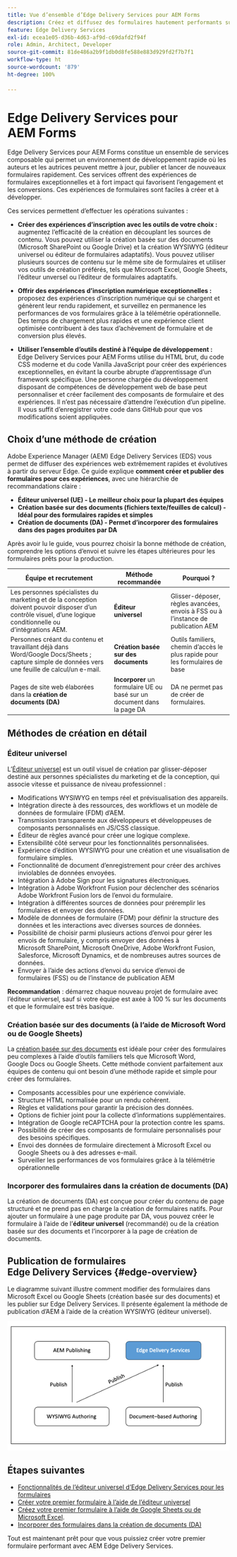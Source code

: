 ```yaml
---
title: Vue d’ensemble d’Edge Delivery Services pour AEM Forms
description: Créez et diffusez des formulaires hautement performants sur Adobe Experience Manager Edge Delivery Services, en mettant l’accent sur l’approche de création utilisant l’éditeur universel.
feature: Edge Delivery Services
exl-id: ecea1e05-d36b-4d63-af9d-c69dafd2f94f
role: Admin, Architect, Developer
source-git-commit: 81de486a2b9f1db0d8fe588e883d929fd2f7b7f1
workflow-type: ht
source-wordcount: '879'
ht-degree: 100%

---
```



# Edge Delivery Services pour AEM Forms


Edge Delivery Services pour AEM Forms constitue un ensemble de services composable qui permet un environnement de développement rapide où les auteurs et les autrices peuvent mettre à jour, publier et lancer de nouveaux formulaires rapidement. Ces services offrent des expériences de formulaires exceptionnelles et à fort impact qui favorisent l’engagement et les conversions. Ces expériences de formulaires sont faciles à créer et à développer.

Ces services permettent d’effectuer les opérations suivantes :

- **Créer des expériences d’inscription avec les outils de votre choix :** augmentez l’efficacité de la création en découplant les sources de contenu. Vous pouvez utiliser la création basée sur des documents (Microsoft SharePoint ou Google Drive) et la création WYSIWYG (éditeur universel ou éditeur de formulaires adaptatifs). Vous pouvez utiliser plusieurs sources de contenu sur le même site de formulaires et utiliser vos outils de création préférés, tels que Microsoft Excel, Google Sheets, l’éditeur unversel ou l’éditeur de formulaires adaptatifs.

- **Offrir des expériences d’inscription numérique exceptionnelles :** proposez des expériences d’inscription numérique qui se chargent et génèrent leur rendu rapidement, et surveillez en permanence les performances de vos formulaires grâce à la télémétrie opérationnelle. Des temps de chargement plus rapides et une expérience client optimisée contribuent à des taux d’achèvement de formulaire et de conversion plus élevés.

- **Utiliser l’ensemble d’outils destiné à l’équipe de développement :** Edge Delivery Services pour AEM Forms utilise du HTML brut, du code CSS moderne et du code Vanilla JavaScript pour créer des expériences exceptionnelles, en évitant la courbe abrupte d’apprentissage d’un framework spécifique. Une personne chargée du développement disposant de compétences de développement web de base peut personnaliser et créer facilement des composants de formulaire et des expériences. Il n’est pas nécessaire d’attendre l’exécution d’un pipeline. Il vous suffit d’enregistrer votre code dans GitHub pour que vos modifications soient appliquées.

## Choix d’une méthode de création


Adobe Experience Manager (AEM) Edge Delivery Services (EDS) vous permet de diffuser des expériences web extrêmement rapides et évolutives à partir du serveur Edge. Ce guide explique **comment créer et publier des formulaires pour ces expériences**, avec une hiérarchie de recommandations claire :

- **Éditeur universel (UE) - Le meilleur choix pour la plupart des équipes**
- **Création basée sur des documents (fichiers texte/feuilles de calcul) - Idéal pour des formulaires rapides et simples**
- **Création de documents (DA) - Permet d’incorporer des formulaires dans des pages produites par DA**

Après avoir lu le guide, vous pourrez choisir la bonne méthode de création, comprendre les options d’envoi et suivre les étapes ultérieures pour les formulaires prêts pour la production.


| Équipe et recrutement | Méthode recommandée | Pourquoi ? |
|--------------------|--------------------|-----|
| Les personnes spécialistes du marketing et de la conception doivent pouvoir disposer d’un contrôle visuel, d’une logique conditionnelle ou d’intégrations AEM. | **Éditeur universel** | Glisser-déposer, règles avancées, envois à FSS ou à l’instance de publication AEM |
| Personnes créant du contenu et travaillant déjà dans Word/Google Docs/Sheets ; capture simple de données vers une feuille de calcul/un e-mail. | **Création basée sur des documents** | Outils familiers, chemin d’accès le plus rapide pour les formulaires de base |
| Pages de site web élaborées dans la **création de documents (DA)** | **Incorporer** un formulaire UE ou basé sur un document dans la page DA | DA ne permet pas de créer de formulaires. |


## Méthodes de création en détail

### Éditeur universel

<!--
<span class="preview"> This is a pre-release feature available through our <a href="https://experienceleague.adobe.com/docs/experience-manager-cloud-service/content/release-notes/prerelease.html?lang=fr#new-features">pre-release channel</a>. </span>
-->

L’[Éditeur universel](/help/edge/docs/forms/universal-editor/overview-universal-editor-for-edge-delivery-services-for-forms.md) est un outil visuel de création par glisser-déposer destiné aux personnes spécialistes du marketing et de la conception, qui associe vitesse et puissance de niveau professionnel :

- Modifications WYSIWYG en temps réel et prévisualisation des appareils.
- Intégration directe à des ressources, des workflows et un modèle de données de formulaire (FDM) d’AEM.
- Transmission transparente aux développeurs et développeuses de composants personnalisés en JS/CSS classique.
- Éditeur de règles avancé pour créer une logique complexe.
- Extensibilité côté serveur pour les fonctionnalités personnalisées.
- Expérience d’édition WYSIWYG pour une création et une visualisation de formulaire simples.
- Fonctionnalité de document d’enregistrement pour créer des archives inviolables de données envoyées.
- Intégration à Adobe Sign pour les signatures électroniques.
- Intégration à Adobe Workfront Fusion pour déclencher des scénarios Adobe Workfront Fusion lors de l’envoi du formulaire.
- Intégration à différentes sources de données pour préremplir les formulaires et envoyer des données.
- Modèle de données de formulaire (FDM) pour définir la structure des données et les interactions avec diverses sources de données.
- Possibilité de choisir parmi plusieurs actions d’envoi pour gérer les envois de formulaire, y compris envoyer des données à Microsoft SharePoint, Microsoft OneDrive, Adobe Workfront Fusion, Salesforce, Microsoft Dynamics, et de nombreuses autres sources de données.
- Envoyer à l’aide des actions d’envoi du service d’envoi de formulaires (FSS) ou de l’instance de publication AEM

**Recommandation** : démarrez chaque nouveau projet de formulaire avec l’éditeur universel, sauf si votre équipe est axée à 100 % sur les documents et que le formulaire est très basique.


### Création basée sur des documents (à l’aide de Microsoft Word ou de Google Sheets)

La [création basée sur des documents](/help/edge/docs/forms/tutorial.md) est idéale pour créer des formulaires peu complexes à l’aide d’outils familiers tels que Microsoft Word, Google Docs ou Google Sheets. Cette méthode convient parfaitement aux équipes de contenu qui ont besoin d’une méthode rapide et simple pour créer des formulaires.

- Composants accessibles pour une expérience conviviale.
- Structure HTML normalisée pour un rendu cohérent.
- Règles et validations pour garantir la précision des données.
- Options de fichier joint pour la collecte d’informations supplémentaires.
- Intégration de Google reCAPTCHA pour la protection contre les spams.
- Possibilité de créer des composants de formulaire personnalisés pour des besoins spécifiques.
- Envoi des données de formulaire directement à Microsoft Excel ou Google Sheets ou à des adresses e-mail.
- Surveiller les performances de vos formulaires grâce à la télémétrie opérationnelle


### Incorporer des formulaires dans la création de documents (DA)

La création de documents (DA) est conçue pour créer du contenu de page structuré et ne prend pas en charge la création de formulaires natifs. Pour ajouter un formulaire à une page produite par DA, vous pouvez créer le formulaire à l’aide de l’**éditeur universel** (recommandé) ou de la création basée sur des documents et l’incorporer à la page de création de documents.

## Publication de formulaires Edge Delivery Services {#edge-overview}

Le diagramme suivant illustre comment modifier des formulaires dans Microsoft Excel ou Google Sheets (création basée sur des documents) et les publier sur Edge Delivery Services. Il présente également la méthode de publication d’AEM à l’aide de la création WYSIWYG (éditeur universel).

![Publication sur Edge Delivery Services et AEM](/help/edge/docs/forms/assets/AEM-forms-with-EDS-publishing.png)


<!-- 
## Feature Comparison

| Capability | Universal Editor | Document-Based | Document Authoring |
|------------|-----------------|----------------|--------------------|
| Visual drag-and-drop | ✅ | – | – |
| Advanced rules editor | ✅ | Limited | – |
| Attachments | ✅ | EA | – |
| reCAPTCHA Enterprise | ✅ | ✅ | Depends on embed |
| Submit to spreadsheet/email | ✅ (FSS) | ✅ (FSS) | Via embed |
| Submit to AEM workflows/FDM | ✅ | – | Via UE embed |
| Custom components (JS/CSS) | ✅ | ✅ | Via embed |
| Localization via Sites | ✅ | Manual | Via embed |
-->

## Étapes suivantes

- [Fonctionnalités de l’éditeur universel d’Edge Delivery Services pour les formulaires](/help/edge/docs/forms/universal-editor/overview-universal-editor-for-edge-delivery-services-for-forms.md)
- [Créer votre premier formulaire à l’aide de l’éditeur universel](/help/edge/docs/forms/universal-editor/create-forms.md)
- [Créez votre premier formulaire à l’aide de Google Sheets ou de Microsoft Excel](/help/edge/docs/forms/tutorial.md).
- [Incorporer des formulaires dans la création de documents (DA)](https://www.aem.live/developer/da-tutorial?lang=fr)


Tout est maintenant prêt pour que vous puissiez créer votre premier formulaire performant avec AEM Edge Delivery Services.

<!--
## Start creating forms

- [Get started with Edge Delivery Services for AEM Forms](/help/edge/docs/forms/tutorial.md)
- [Create a form using Google Sheets or Microsoft Excel](/help/edge/docs/forms/create-forms.md)
- [Set up your Google Sheets or Microsoft Excel files to start accepting data​](/help/edge/docs/forms/submit-forms.md)
- [Publish your form and start collecting data](/help/edge/docs/forms/publish-forms.md)
- [Customize the look of your forms​](/help/edge/docs/forms/style-theme-forms.md)
- [Add repeatable sections to a form​](/help/edge/docs/forms/repeatable-forms.md)
- [Show a custom thank you message after form submission​](/help/edge/docs/forms/thank-you-page-form.md)
- [Adaptive Form Block components and their properties](/help/edge/docs/forms/form-components.md)
- [Real Use Monitoring](https://www.aem.live/developer/rum#authentication)

## Start creating forms

<div>

  <style>
    .card-container {
        width: calc(33.33% - 10px);;
        margin: 5px;
        border: 1px solid #ccc;
        border-radius: 5px;
        padding: 5px;
        box-sizing: border-box;
        transition: background-color 0.3s ease; /* Adding transition effect */
    }
    .card-container:hover {
        background-color: #f0f0f0; /* Changing background color on hover */
    }
</style>

<div style="display: flex; flex-wrap: wrap; justify-content: space-between; margin: -5px;">
    <div class="card-container">
        <a href="/help/edge/docs/forms/create-forms.md">
            <img src="/help/edge/assets/smock_devices_18_n.svg" alt="Create a form using eds forms" style="border-radius: 5px;"> </b>
            <br><b style="margin-top: 5px;">Create a form using Google Sheets or Microsoft Excel</b>
        </a>
        <p>Create forms that load and render quickly and automatically reflows on mobile devices.</p>
    </div>
    <div class="card-container">
        <a href="/help/edge/docs/forms/create-forms.md#manually-configure-a-spreadsheet-to-accept-data">   
            <img src="/help/edge/assets/smock_platformdatamapping_18_n.svg" alt="Submit form" alt="Use Form Fragments in an EDS Form" style="border-radius: 5px;"> </b>
            <br><b style="margin-top: 5px;">Submit form to spreadsheet</b>
        </a>
        <p>Submit forms directly to your Microsoft Excel or Google Sheets.</p>
    </div>
     <div class="card-container">
        <a href="/help/edge/docs/forms/style-theme-forms.md">
            <img src="/help/edge/assets/smock_imageautomode_18_N.svg" alt="Apply styles or themes to an eds form" style="border-radius: 5px;"> </b>
            <br><b style="margin-top: 5px;">Customize a theme</b>
        </a>
        <p>Create a consistent brand image by applying the same theme across forms.</p>
    </div>
      <div class="card-container">
        <a href="/help/edge/docs/forms/validate-forms.md">
            <img src="/help/edge/assets/smock_condition_18_n.svg" alt="Add validations to form fields" style="border-radius: 5px;"> </b>
            <br><b style="margin-top: 5px;">Apply field validations</b>
        </a>
        <p>Reduce errors and frustration by checking form inputs for proper formatting.</p>
    </div> 
            <div class="card-container">
        <a href="/help/edge/docs/forms/rules-forms.md">
            <img src="/help/edge/assets/smock_documentfragment_18_n.svg" alt="Use rules to add dynamic behaviour to a form" style="border-radius: 5px;"> </b>
            <br><b style="margin-top: 5px;">Use rules to add dynamic behaviour to a form</b>
        </a>
        <p>Reuse preconfigured fragments across multiple forms.</p>
    </div>
    <div class="card-container">
        <a href="/help/edge/docs/forms/translate-forms.md">  
            <img src="/help/edge/assets/smock_abc_18_n.svg" alt="Translate an EDS Form" style="border-radius: 5px;"> </b>
            <br><b style="margin-top: 5px;">Translate a form</b>
        </a>
        <p>Extend the reach of your forms while keeping costs in check.</p>
    </div>
    <div class="card-container">
        <a href="/help/edge/docs/forms/repeatable-forms.md">  
            <img src="/help/edge/assets/smock_addto_18_n.svg" alt="Add repeatable sections to an EDS Form" style="border-radius: 5px;"> </b>
            <br><b style="margin-top: 5px;">Add repeatable sections</b>
        </a>
        <p>Effortlessly create and add repeatable sections to a form.</p>
    </div>
    <div class="card-container">
        <a href="/help/edge/docs/forms/custom-components-forms.md"> 
            <img src="/help/edge/assets/smock_userdeveloper_18_n.svg" alt="Create custom forms components using standard JavaScript and CSS"  style="border-radius: 5px;"> </b>
            <br><b style="margin-top: 5px;">Create custom components</b>
        </a>
        <p>Use standard JavaScript and CSS to create components and themes.</p>
    </div>
    <div class="card-container">
        <a href="/help/edge/docs/forms/recaptacha-forms.md">  
            <img src="/help//edge/assets/smock_keyclock_18_n.svg" alt="Use reCAPTCHA in an EDS Form" style="border-radius: 5px;"> </b>
            <br><b style="margin-top: 5px;">Use reCAPTCHA</b>
        </a>
        <p>Use OOTB reCAPTCHA integration for robust spam and bot protection.</p>
    </div>


</div>


</br>

-->
